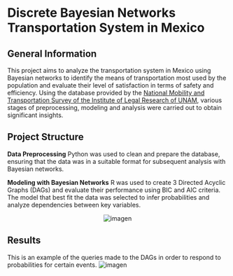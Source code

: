# Discrete Bayesian Networks Transportation System in Mexico
## General Information
This project aims to analyze the transportation system in Mexico using Bayesian networks to identify the means of transportation most used by the population and evaluate their level of satisfaction in terms of safety and efficiency. Using the database provided by the [National Mobility and Transportation Survey of the Institute of Legal Research of UNAM](http://www.losmexicanos.unam.mx/movilidadytransporte/encuesta_nacional.html), various stages of preprocessing, modeling and analysis were carried out to obtain significant insights.

## Project Structure
**Data Preprocessing**
Python was used to clean and prepare the database, ensuring that the data was in a suitable format for subsequent analysis with Bayesian networks.

**Modeling with Bayesian Networks**
R was used to create 3 Directed Acyclic Graphs (DAGs) and evaluate their performance using BIC and AIC criteria. The model that best fit the data was selected to infer probabilities and analyze dependencies between key variables.
<p align="center">
  <img src="https://github.com/user-attachments/assets/0a1d7a7b-1dec-4a39-a2fb-f3408313d54d" alt="imagen">
</p>

## Results
This is an example of the queries made to the DAGs in order to respond to probabilities for certain events.
![imagen](https://github.com/user-attachments/assets/7170c809-fa76-4472-9652-8000a391cabf)


